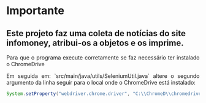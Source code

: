 # Importante
## Este projeto faz uma coleta de notícias do site infomoney, atribui-os a objetos e os imprime.

<p align="justify"> Para que o programa execute corretamente se faz necessário ter instalado o ChromeDrive </p>

<p align="justify">Em seguida em: `src/main/java/utils/SeleniumUtil.java` altere o segundo argumento da linha seguir para o local onde o ChromeDrive está instalado:

```java
System.setProperty("webdriver.chrome.driver", "C:\\ChromeD\\chromedriver.exe");
```


